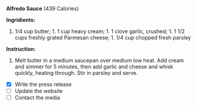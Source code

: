 **Alfredo Sauce** (439 Calories)

**Ingridients:**  
1. 1/4 cup butter;   1. 1 cup heavy cream;  1. 1 clove garlic, crushed;  1. 1 1/2 cups freshly grated Parmesan cheese;  1. 1/4 cup chopped fresh parsley

**Instruction:**  
1. Melt butter in a medium saucepan over medium low heat. Add cream and simmer 
for 5 minutes, then add garlic and cheese and whisk quickly, heating 
through. Stir in parsley and serve.


- [x] Write the press release
- [ ] Update the website
- [ ] Contact the media
